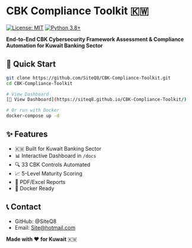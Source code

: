 # CBK Compliance Toolkit 🇰🇼

[![License: MIT](https://img.shields.io/badge/License-MIT-blue.svg)](LICENSE)
[![Python 3.8+](https://img.shields.io/badge/python-3.8+-blue.svg)](https://www.python.org/downloads/)

**End-to-End CBK Cybersecurity Framework Assessment & Compliance Automation for Kuwait Banking Sector**

## 🚀 Quick Start

```bash
git clone https://github.com/SiteQ8/CBK-Compliance-Toolkit.git
cd CBK-Compliance-Toolkit

# View Dashboard
[📖 View Dashboard](https://siteq8.github.io/CBK-Compliance-Toolkit/)

# Or run with Docker
docker-compose up -d
```

## ✨ Features

- 🇰🇼 Built for Kuwait Banking Sector
- 📊 Interactive Dashboard in `/docs`
- 🔍 33 CBK Controls Automated
- 📈 5-Level Maturity Scoring
- 📄 PDF/Excel Reports
- 🐳 Docker Ready


## 📞 Contact

- GitHub: @SiteQ8
- Email: Site@hotmail.com

**Made with ❤️ for Kuwait** 🇰🇼
